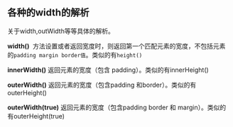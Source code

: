 ## 各种的width的解析

关于width,outWidth等等具体的解析。

**width()**  方法设置或者返回宽度时，则返回第一个匹配元素的宽度，不包括元素的`padding margin border值`。类似的有`height()`

**innerWidth()** 返回元素的宽度（包含 padding）。类似的有innerHeight()

**outerWidth()** 返回元素的宽度（包含padding 和border）。类似的有outerHeight()

**outerWidth(true)** 返回元素的宽度（包含padding border 和 margin）。类似的有outerHeight(true)
